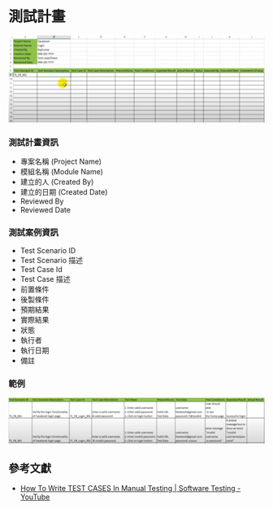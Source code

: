 # 測試計畫

![](assets/test_case_format_example.png)

### 測試計畫資訊

- 專案名稱 (Project Name)
- 模組名稱 (Module Name)
- 建立的人 (Created By)
- 建立的日期 (Created Date)
- Reviewed By
- Reviewed Date

### 測試案例資訊

- Test Scenario ID
- Test Scenario 描述
- Test Case Id
- Test Case 描述
- 前置條件
- 後製條件
- 預期結果
- 實際結果
- 狀態
- 執行者
- 執行日期
- 備註

### 範例

![](assets/test_case_example.png)

## 參考文獻

- [How To Write TEST CASES In Manual Testing | Software Testing - YouTube](https://www.youtube.com/watch?v=g0PrXoWKM2Y)
